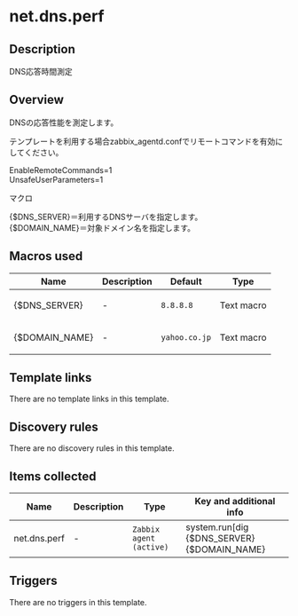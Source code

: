 # net.dns.perf

## Description

DNS応答時間測定

## Overview

DNSの応答性能を測定します。


テンプレートを利用する場合zabbix\_agentd.confでリモートコマンドを有効にしてください。


EnableRemoteCommands=1  
UnsafeUserParameters=1


マクロ


{$DNS\_SERVER}＝利用するDNSサーバを指定します。  
{$DOMAIN\_NAME}＝対象ドメイン名を指定します。  


## Macros used

|Name|Description|Default|Type|
|----|-----------|-------|----|
|{$DNS_SERVER}|<p>-</p>|`8.8.8.8`|Text macro|
|{$DOMAIN_NAME}|<p>-</p>|`yahoo.co.jp`|Text macro|
## Template links

There are no template links in this template.

## Discovery rules

There are no discovery rules in this template.

## Items collected

|Name|Description|Type|Key and additional info|
|----|-----------|----|----|
|net.dns.perf|<p>-</p>|`Zabbix agent (active)`|system.run[dig {$DNS_SERVER} {$DOMAIN_NAME} |grep Query |awk 'END{print$4}']<p>Update: 600</p>|
## Triggers

There are no triggers in this template.

